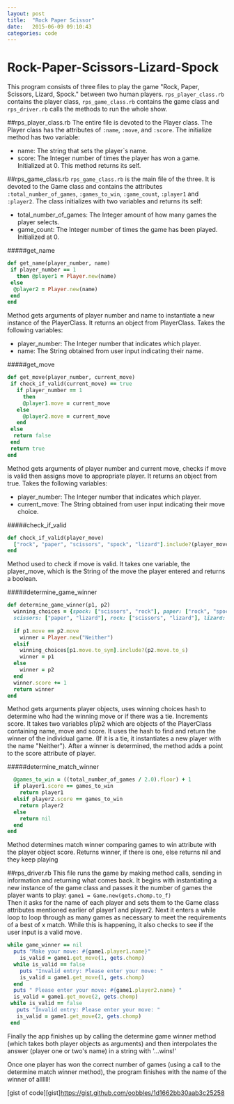 ```yaml
---
layout: post
title:  "Rock Paper Scissor"
date:   2015-06-09 09:10:43
categories: code
---
```

# Rock-Paper-Scissors-Lizard-Spock
This program consists of three files to play the game "Rock, Paper, Scissors, Lizard, Spock." between two human players. `rps_player_class.rb` contains the player class, `rps_game_class.rb` contains the game class and `rps_driver.rb` calls the methods to run the whole show.

##rps\_player_class.rb
The entire file is devoted to the Player class.  The Player class has the attributes of `:name`, `:move`, and `:score`. The initialize method has two variable:
 
  - name: The string that sets the player`s name.
  - score: The Integer number of times the player has won a game.  Initialized at 0.
This method returns its self.

##rps\_game_class.rb
`rps_game_class.rb` is the main file of the three. It is devoted to the Game class and contains the attributes `:total_number_of_games`, `:games_to_win`, `:game_count`, `:player1` and `:player2`.  The class initializes with two variables and returns its self:

  - total\_number\_of_games: The Integer amount of how many games the player selects.
  - game_count: The Integer number of times the game has been played. Initialized at 0.
  
#####get_name
  ```ruby
  def get_name(player_number, name)
   if player_number == 1
     then @player1 = Player.new(name)
   else
    @player2 = Player.new(name)
   end
  end
  ```
 Method gets arguments of player number and name to instantiate a new instance of the PlayerClass.  It returns an object from PlayerClass.  Takes the following variables:

  - player_number: The Integer number that indicates which player.
  - name: The String obtained from user input indicating their name.
  
#####get_move
  ```ruby
 def get_move(player_number, current_move)
   if check_if_valid(current_move) == true
     if player_number == 1
       then
       @player1.move = current_move
     else
       @player2.move = current_move
     end
   else
    return false
   end
   return true
 end
   ```
   Method gets arguments of player number and current move, checks if move is valid then assigns move to appropriate player. It returns an object from true. Takes the following variables:

   - player_number: The Integer number that indicates which player.
   - current_move: The String obtained from user input indicating their move choice.
  
#####check\_if_valid
  ```ruby
  def check_if_valid(player_move)
    ["rock", "paper", "scissors", "spock", "lizard"].include?(player_move.downcase)
  end
  ```
  Method used to check if move is valid.  It takes one variable, the player_move, which is the String of the move the player entered and returns a boolean.
  

#####determine\_game_winner
  ```ruby
  def determine_game_winner(p1, p2)
    winning_choices = {spock: ["scissors", "rock"], paper: ["rock", "spock"], 
    scissors: ["paper", "lizard"], rock: ["scissors", "lizard"], lizard: ["spock", "paper"]}
    
    if p1.move == p2.move
      winner = Player.new("Neither")
    elsif
      winning_choices[p1.move.to_sym].include?(p2.move.to_s)
      winner = p1
    else
      winner = p2
    end
    winner.score += 1
    return winner
  end
  ```
  Method gets arguments player objects, uses winning choices hash to determine who had the winning move or if there was a tie. Increments score. It takes two variables p1/p2 which are objects of the PlayerClass containing name, move and score.  It uses the hash to find and return the winner of the individual game. (If it is a tie, it instantiates a new player with the name "Neither").  After a winner is determined, the method adds a point to the score attribute of player.
  
#####determine\_match_winner
  ```ruby
    @games_to_win = ((total_number_of_games / 2.0).floor) + 1
    if player1.score == games_to_win
      return player1
    elsif player2.score == games_to_win
      return player2
    else
      return nil
    end
  end
   ```
   Method determines match winner comparing games to win attribute with the player object score. Returns winner, if there is one, else returns nil and they keep playing

##rps_driver.rb
This file runs the game by making method calls, sending in information and returning what comes back.  It begins with instantiating a new instance of the game class and passes it the number of games the player wants to play: `game1 = Game.new(gets.chomp.to_f)`  
Then it asks for the name of each player and sets them to the Game class attributes mentioned earlier of player1 and player2.
Next it enters a while loop to loop through as many games as necessary to meet the requirements of a best of x match. While this is happening, it also checks to see if the user input is a valid move.
```ruby
while game_winner == nil
  puts "Make your move: #{game1.player1.name}" 
    is_valid = game1.get_move(1, gets.chomp)
  while is_valid == false
    puts "Invalid entry: Please enter your move: "
    is_valid = game1.get_move(1, gets.chomp)
  end
  puts " Please enter your move: #{game1.player2.name} "
  is_valid = game1.get_move(2, gets.chomp)
 while is_valid == false
   puts "Invalid entry: Please enter your move: "
   is_valid = game1.get_move(2, gets.chomp)
 end
 ```
 Finally the app finishes up by calling the determine game winner method (which takes both player objects as arguments) and then interpolates the answer (player one or two's name) in a string with '...wins!'
 
 Once one player has won the correct number of games (using a call to the determine match winner method), the program finishes with the name of the winner of allllll!
 
 [gist of code][gist]https://gist.github.com/oobbles/1d1662bb30aab3c25258
 
